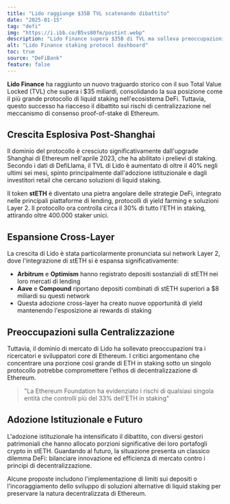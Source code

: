```yaml
---
title: "Lido raggiunge $35B TVL scatenando dibattito"
date: "2025-01-15"
tag: "defi"
img: "https://i.ibb.co/B5vs80fm/postint.webp"
description: "Lido Finance supera $35B di TVL ma solleva preoccupazioni sulla centralizzazione"
alt: "Lido Finance staking protocol dashboard"
toc: true
source: "DeFiBank"
feature: false
---
```


**Lido Finance** ha raggiunto un nuovo traguardo storico con il suo Total Value Locked (TVL) che supera i $35 miliardi, consolidando la sua posizione come il più grande protocollo di liquid staking nell'ecosistema DeFi. Tuttavia, questo successo ha riacceso il dibattito sui rischi di centralizzazione nel meccanismo di consenso proof-of-stake di Ethereum.

## Crescita Esplosiva Post-Shanghai

Il dominio del protocollo è cresciuto significativamente dall'upgrade Shanghai di Ethereum nell'aprile 2023, che ha abilitato i prelievi di staking. Secondo i dati di DefiLlama, il TVL di Lido è aumentato di oltre il 40% negli ultimi sei mesi, spinto principalmente dall'adozione istituzionale e dagli investitori retail che cercano soluzioni di liquid staking.

Il token **stETH** è diventato una pietra angolare delle strategie DeFi, integrato nelle principali piattaforme di lending, protocolli di yield farming e soluzioni Layer 2. Il protocollo ora controlla circa il 30% di tutto l'ETH in staking, attirando oltre 400.000 staker unici.

## Espansione Cross-Layer

La crescita di Lido è stata particolarmente pronunciata sui network Layer 2, dove l'integrazione di stETH si è espansa significativamente:

- **Arbitrum** e **Optimism** hanno registrato depositi sostanziali di stETH nei loro mercati di lending
- **Aave** e **Compound** riportano depositi combinati di stETH superiori a $8 miliardi su questi network
- Questa adozione cross-layer ha creato nuove opportunità di yield mantenendo l'esposizione ai rewards di staking

## Preoccupazioni sulla Centralizzazione

Tuttavia, il dominio di mercato di Lido ha sollevato preoccupazioni tra i ricercatori e sviluppatori core di Ethereum. I critici argomentano che concentrare una porzione così grande di ETH in staking sotto un singolo protocollo potrebbe compromettere l'ethos di decentralizzazione di Ethereum.

> "La Ethereum Foundation ha evidenziato i rischi di qualsiasi singola entità che controlli più del 33% dell'ETH in staking"

## Adozione Istituzionale e Futuro

L'adozione istituzionale ha intensificato il dibattito, con diversi gestori patrimoniali che hanno allocato porzioni significative dei loro portafogli crypto in stETH. Guardando al futuro, la situazione presenta un classico dilemma DeFi: bilanciare innovazione ed efficienza di mercato contro i principi di decentralizzazione.

Alcune proposte includono l'implementazione di limiti sui depositi o l'incoraggiamento dello sviluppo di soluzioni alternative di liquid staking per preservare la natura decentralizzata di Ethereum.